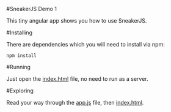 #SneakerJS Demo 1

This tiny angular app shows you how to use SneakerJS.

#Installing

There are dependencies which you will need to install via npm:

    npm install
    
#Running

Just open the [index.html](index.html) file, no need to run as a server. 

#Exploring

Read your way through the [app.js](app.js) file, then [index.html](index.html).

    
